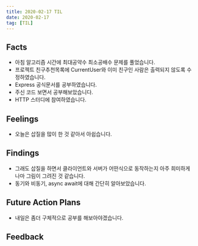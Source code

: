 ```yaml
---
title: 2020-02-17 TIL
date: 2020-02-17
tag: [TIL]
---
```


## Facts

- 아침 알고리즘 시간에 최대공약수 최소공배수 문제를 풀었습니다.
- 프로젝트 친구추천목록에 CurrentUser와 이미 친구인 사람은 출력되지 않도록 수정하였습니다.
- Express 공식문서를 공부하였습니다.
- 주신 코드 보면서 공부해보았습니다.
- HTTP 스터디에 참여하였습니다.

## Feelings

- 오늘은 삽질을 많이 한 것 같아서 아쉽습니다.

## Findings

- 그래도 삽질을 하면서 클라이언트와 서버가 어떤식으로 동작하는지 아주 희미하게나마 그림이 그려진 것 같습니다.
- 동기와 비동기, async await에 대해 간단히 알아보았습니다.

## Future Action Plans

- 내일은 좀더 구체적으로 공부를 해보아야겠습니다.

## Feedback
